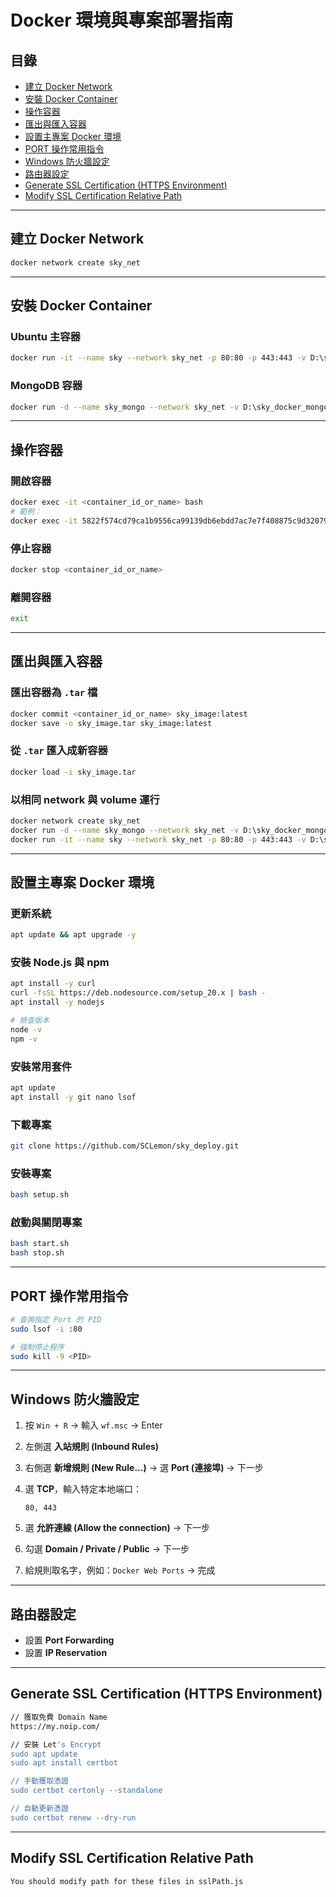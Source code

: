 # Docker 環境與專案部署指南

## 目錄

* [建立 Docker Network](#建立-docker-network)
* [安裝 Docker Container](#安裝-docker-container)
* [操作容器](#操作容器)
* [匯出與匯入容器](#匯出與匯入容器)
* [設置主專案 Docker 環境](#設置主專案-docker-環境)
* [PORT 操作常用指令](#port-操作常用指令)
* [Windows 防火牆設定](#windows-防火牆設定)
* [路由器設定](#路由器設定)
* [Generate SSL Certification (HTTPS Environment)](#generate-ssl-certification-https-environment)
* [Modify SSL Certification Relative Path](#modify-ssl-certification-relative-path)

---

## 建立 Docker Network

```bash
docker network create sky_net
```

---

## 安裝 Docker Container

### Ubuntu 主容器

```bash
docker run -it --name sky --network sky_net -p 80:80 -p 443:443 -v D:\sky_docker_localDatabase:/mnt/sky_database ubuntu:22.04 bash
```

### MongoDB 容器

```bash
docker run -d --name sky_mongo --network sky_net -v D:\sky_docker_mongodb:/data/db mongo:8.0
```

---

## 操作容器

### 開啟容器

```bash
docker exec -it <container_id_or_name> bash
# 範例：
docker exec -it 5822f574cd79ca1b9556ca99139db6ebdd7ac7e7f408875c9d32079478761c4b bash
```

### 停止容器

```bash
docker stop <container_id_or_name>
```

### 離開容器

```bash
exit
```

---

## 匯出與匯入容器

### 匯出容器為 `.tar` 檔

```bash
docker commit <container_id_or_name> sky_image:latest
docker save -o sky_image.tar sky_image:latest
```

### 從 `.tar` 匯入成新容器

```bash
docker load -i sky_image.tar
```

### 以相同 network 與 volume 運行

```bash
docker network create sky_net
docker run -d --name sky_mongo --network sky_net -v D:\sky_docker_mongodb:/data/db mongo:8.0
docker run -it --name sky --network sky_net -p 80:80 -p 443:443 -v D:\sky_docker_localDatabase:/mnt/sky_database sky_image:latest
```

---

## 設置主專案 Docker 環境

### 更新系統

```bash
apt update && apt upgrade -y
```

### 安裝 Node.js 與 npm

```bash
apt install -y curl
curl -fsSL https://deb.nodesource.com/setup_20.x | bash -
apt install -y nodejs

# 檢查版本
node -v
npm -v
```

### 安裝常用套件

```bash
apt update
apt install -y git nano lsof
```

### 下載專案

```bash
git clone https://github.com/SCLemon/sky_deploy.git
```

### 安裝專案

```bash
bash setup.sh
```

### 啟動與關閉專案

```bash
bash start.sh
bash stop.sh
```

---

## PORT 操作常用指令

```bash
# 查詢指定 Port 的 PID
sudo lsof -i :80

# 強制停止程序
sudo kill -9 <PID>
```

---

## Windows 防火牆設定

1. 按 `Win + R` → 輸入 `wf.msc` → Enter
2. 左側選 **入站規則 (Inbound Rules)**
3. 右側選 **新增規則 (New Rule...)** → 選 **Port (連接埠)** → 下一步
4. 選 **TCP**，輸入特定本地端口：

   ```
   80, 443
   ```
5. 選 **允許連線 (Allow the connection)** → 下一步
6. 勾選 **Domain / Private / Public** → 下一步
7. 給規則取名字，例如：`Docker Web Ports` → 完成

---

## 路由器設定

* 設置 **Port Forwarding**
* 設置 **IP Reservation**

---

## Generate SSL Certification (HTTPS Environment)

```bash
// 獲取免費 Domain Name
https://my.noip.com/

// 安裝 Let's Encrypt
sudo apt update
sudo apt install certbot

// 手動獲取憑證
sudo certbot certonly --standalone

// 自動更新憑證
sudo certbot renew --dry-run
```

---

## Modify SSL Certification Relative Path

```bash
You should modify path for these files in sslPath.js
```
